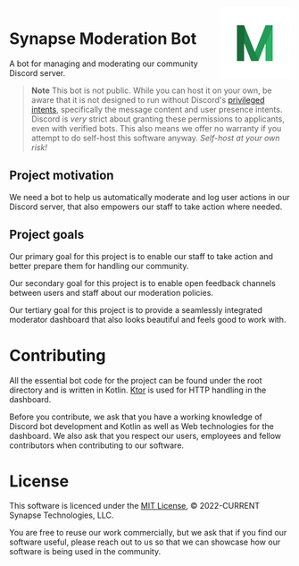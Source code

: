 <img src="./asset/logo.png" align="right" width="128px" alt="Logo"/>

# Synapse Moderation Bot
A bot for managing and moderating our community Discord server.

> **Note**
> This bot is not public. While you can host it on your own, be aware that it is
> not designed to run without Discord's [privileged intents][privileged_intents],
> specifically the message content and user presence intents. Discord is *very*
> strict about granting these permissions to applicants, even with verified bots.
> This also means we offer no warranty if you attempt to do self-host this 
> software anyway. *Self-host at your own risk!*

## Project motivation
We need a bot to help us automatically moderate and log user actions in our
Discord server, that also empowers our staff to take action where needed.

## Project goals
Our primary goal for this project is to enable our staff to take action and
better prepare them for handling our community.

Our secondary goal for this project is to enable open feedback channels between
users and staff about our moderation policies.

Our tertiary goal for this project is to provide a seamlessly integrated
moderator dashboard that also looks beautiful and feels good to work with.

# Contributing
All the essential bot code for the project can be found under the root directory
and is written in Kotlin. [Ktor](https://ktor.io) is used for HTTP handling in
the dashboard.

Before you contribute, we ask that you have a working knowledge of Discord bot
development and Kotlin as well as Web technologies for the dashboard. We also
ask that you respect our users, employees and fellow contributors when
contributing to our software.

# License
This software is licenced under the [MIT License](LICENSE), &copy; 2022-CURRENT
Synapse Technologies, LLC.

You are free to reuse our work commercially, but we ask that if you find our
software useful, please reach out to us so that we can showcase how our software
is being used in the community.


[privileged_intents]: https://discord.com/developers/docs/topics/gateway#privileged-intents